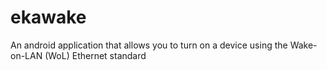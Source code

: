 # ekawake
An android application that allows you to turn on a device using the Wake-on-LAN (WoL) Ethernet standard

